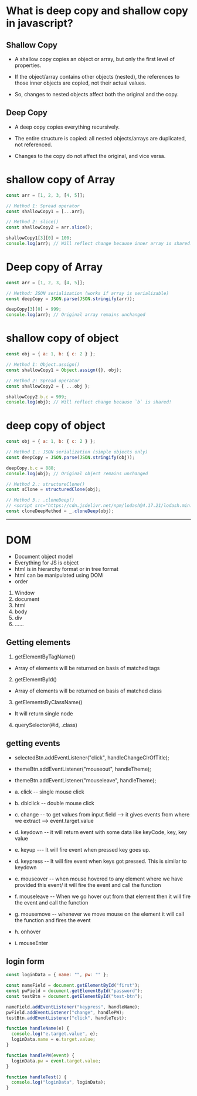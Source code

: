 # What is deep copy and shallow copy in javascript?

## Shallow Copy

- A shallow copy copies an object or array, but only the first level of properties.

- If the object/array contains other objects (nested), the references to those inner objects are copied, not their actual values.

- So, changes to nested objects affect both the original and the copy.

## Deep Copy

- A deep copy copies everything recursively.

- The entire structure is copied: all nested objects/arrays are duplicated, not referenced.

- Changes to the copy do not affect the original, and vice versa.

# shallow copy of Array

```js
const arr = [1, 2, 3, [4, 5]];

// Method 1: Spread operator
const shallowCopy1 = [...arr];

// Method 2: slice()
const shallowCopy2 = arr.slice();

shallowCopy1[3][0] = 100;
console.log(arr); // Will reflect change because inner array is shared!
```

# Deep copy of Array

```js
const arr = [1, 2, 3, [4, 5]];

// Method: JSON serialization (works if array is serializable)
const deepCopy = JSON.parse(JSON.stringify(arr));

deepCopy[3][0] = 999;
console.log(arr); // Original array remains unchanged
```

# shallow copy of object

```js
const obj = { a: 1, b: { c: 2 } };

// Method 1: Object.assign()
const shallowCopy1 = Object.assign({}, obj);

// Method 2: Spread operator
const shallowCopy2 = { ...obj };

shallowCopy2.b.c = 999;
console.log(obj); // Will reflect change because `b` is shared!
```

# deep copy of object

```js
const obj = { a: 1, b: { c: 2 } };

// Method 1.: JSON serialization (simple objects only)
const deepCopy = JSON.parse(JSON.stringify(obj));

deepCopy.b.c = 888;
console.log(obj); // Original object remains unchanged

// Method 2.: structureClone()
const sClone = structuredClone(obj);

// Method 3.: .cloneDeep()
// <script src="https://cdn.jsdelivr.net/npm/lodash@4.17.21/lodash.min.js"></script>
const cloneDeepMethod = _.cloneDeep(obj);
```

---

# DOM

- Document object model
- Everything for JS is object
- html is in hierarchy format or in tree format
- html can be manipulated using DOM
- order

1. Window
2. document
3. html
4. body
5. div
6. ......

## Getting elements

1. getElementByTagName()

- Array of elements will be returned on basis of matched tags

2. getElementById()

- Array of elements will be returned on basis of matched class

3.  getElementsByClassName()

- It will return single node

4.  querySelector(#id, .class)

## getting events

- selectedBtn.addEventListener("click", handleChangeClrOfTitle);
- themeBtn.addEventListener("mouseout", handleTheme);
- themeBtn.addEventListener("mouseleave", handleTheme);

- a. click -- single mouse click
- b. dblclick -- double mouse click
- c. change -- to get values from input field -->
  it gives events from where we extract --> event.target.value
- d. keydown -- it will return event with some data like keyCode, key, key value
- e. keyup --- It will fire event when pressed key goes up.
- d. keypress -- It will fire event when keys got pressed. This is similar to keydown
- e. mouseover -- when mouse hovered to any element where we have provided this event/ it will fire the event and call the function
- f. mouseleave -- When we go hover out from that element then it will fire the event and call the function
- g. mousemove -- whenever we move mouse on the element it will call the function and fires the event
- h. onhover
- i. mouseEnter

## login form

```js
const loginData = { name: "", pw: "" };

const nameField = document.getElementById("first");
const pwField = document.getElementById("password");
const testBtn = document.getElementById("test-btn");

nameField.addEventListener("keypress", handleName);
pwField.addEventListener("change", handlePW);
testBtn.addEventListener("click", handleTest);

function handleName(e) {
  console.log("e.target.value", e);
  loginData.name = e.target.value;
}

function handlePW(event) {
  loginData.pw = event.target.value;
}

function handleTest() {
  console.log("loginData", loginData);
}
```
